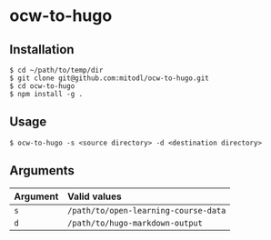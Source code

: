 # ocw-to-hugo

## Installation

```shell
$ cd ~/path/to/temp/dir
$ git clone git@github.com:mitodl/ocw-to-hugo.git
$ cd ocw-to-hugo
$ npm install -g .
```

## Usage

```shell
$ ocw-to-hugo -s <source directory> -d <destination directory>
```

## Arguments

| Argument                | Valid values  |
| :-------------------- | :------------ |
| `s`        | `/path/to/open-learning-course-data` |
| `d`                  | `/path/to/hugo-markdown-output` |
